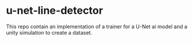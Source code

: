 # u-net-line-detector
This repo contain an implementation of a trainer for a U-Net ai model and a unity simulation to create a dataset.
